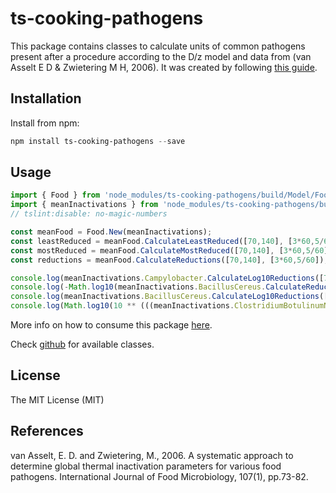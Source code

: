 # ts-cooking-pathogens

This package contains classes to calculate units of common pathogens present after a procedure according to the D/z model and data from (van Asselt E D & Zwietering M H, 2006).
It was created by following [this guide](https://itnext.io/step-by-step-building-and-publishing-an-npm-typescript-package-44fe7164964c).

## Installation

Install from npm:

```powershell
npm install ts-cooking-pathogens --save
```

## Usage

```ts
import { Food } from 'node_modules/ts-cooking-pathogens/build/Model/Food';
import { meanInactivations } from 'node_modules/ts-cooking-pathogens/build/Data/InactivationValues';
// tslint:disable: no-magic-numbers

const meanFood = Food.New(meanInactivations);
const leastReduced = meanFood.CalculateLeastReduced([70,140], [3*60,5/60]);
const mostReduced = meanFood.CalculateMostReduced([70,140], [3*60,5/60]);
const reductions = meanFood.CalculateReductions([70,140], [3*60,5/60]);

console.log(meanInactivations.Campylobacter.CalculateLog10Reductions([70,140], [3*60,5/60]));
console.log(-Math.log10(meanInactivations.BacillusCereus.CalculateReduction(1, 140, 2 / 60)));
console.log(meanInactivations.BacillusCereus.CalculateLog10Reductions([140, 60, 30], [2 / 60, 3 / 60, 40 / 60]));
console.log(Math.log10(10 ** (((meanInactivations.ClostridiumBotulinumNonProteolytic.CalculateD(140)) * 2 / 60))));
```

More info on how to consume this package [here](https://github.com/microsoft/TypeScript/issues/8305#issuecomment-254017287). 

Check [github](https://github.com/Engineer2B/ts-cooking-pathogens/tree/master/src) for available classes.

## License

The MIT License (MIT)

## References

van Asselt, E. D. and Zwietering, M., 2006. A systematic approach to determine global thermal inactivation parameters for various food pathogens. International Journal of Food Microbiology, 107(1), pp.73-82.
